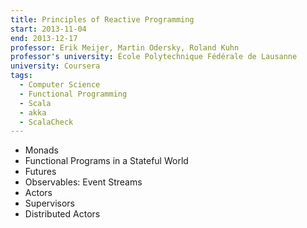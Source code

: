 ```yaml
---
title: Principles of Reactive Programming
start: 2013-11-04
end: 2013-12-17
professor: Erik Meijer, Martin Odersky, Roland Kuhn
professor's university: École Polytechnique Fédérale de Lausanne
university: Coursera
tags:
  - Computer Science
  - Functional Programming
  - Scala
  - akka
  - ScalaCheck
---
```

- Monads
- Functional Programs in a Stateful World
- Futures
- Observables: Event Streams
- Actors
- Supervisors
- Distributed Actors
